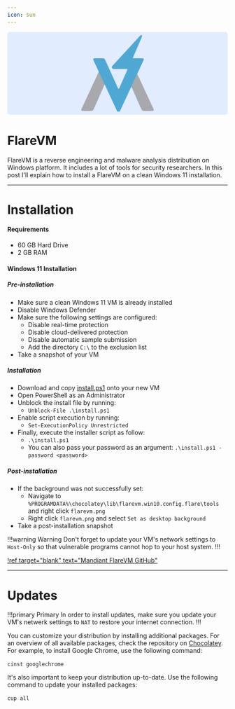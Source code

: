 ```yaml
---
icon: sun
---
```

![](/static/headers/mandiant.png)

# FlareVM

FlareVM is a reverse engineering and malware analysis distribution on Windows platform. It includes a lot of tools for security researchers. In this post I'll explain how to install a FlareVM on a clean Windows 11 installation.

---

# Installation

#### Requirements

- 60 GB Hard Drive
- 2 GB RAM

#### Windows 11 Installation

##### Pre-installation

- Make sure a clean Windows 11 VM is already installed
- Disable Windows Defender
- Make sure the following settings are configured:
    - Disable real-time protection
    - Disable cloud-delivered protection
    - Disable automatic sample submission
    - Add the directory `C:\` to the exclusion list
- Take a snapshot of your VM

##### Installation

- Download and copy [install.ps1](https://github.com/fireeye/flare-vm/raw/master/install.ps1) onto your new VM
- Open PowerShell as an Administrator
- Unblock the install file by running:
    - `Unblock-File .\install.ps1`
- Enable script execution by running:
    - `Set-ExecutionPolicy Unrestricted`
- Finally, execute the installer script as follow:
    - `.\install.ps1`
    - You can also pass your password as an argument: `.\install.ps1 -password <password>`

##### Post-installation
- If the background was not successfully set:
    - Navigate to `%PROGRAMDATA%\chocolatey\lib\flarevm.win10.config.flare\tools` and right click `flarevm.png`
    - Right click `flarevm.png` and select `Set as desktop background`
- Take a post-installation snapshot

!!!warning Warning
Don't forget to update your VM's network settings to `Host-Only` so that vulnerable programs cannot hop to your host system.
!!!

[!ref target="blank" text="Mandiant FlareVM GitHub"](https://github.com/mandiant/flare-vm)

---

# Updates

!!!primary Primary
In order to install updates, make sure you update your VM's netwerk settings to `NAT` to restore your internet connection.
!!!

You can customize your distribution by installing additional packages. For an overview of all available packages, check the repository on [Chocolatey](https://community.chocolatey.org/packages). For example, to install Google Chrome, use the following command:

    cinst googlechrome

It's also important to keep your distribution up-to-date. Use the following command to update your installed packages:

    cup all